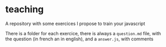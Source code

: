 # teaching
A repository with some exercices I propose to train your javascript

There is a folder for each exercice, there is always a `question.md` file, with the question (in french an in english), and a `answer.js`, with comments
